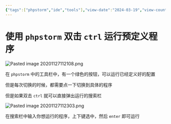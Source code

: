 ```yaml
---
{"tags":["phpstorm","ide","tools"],"view-date":"2024-03-19","view-count":2,"date created":"2020-11-26T20:08:03+08:00","date modified":"2024-03-19T11:19:05+08:00","dg-publish":true,"aliases":[],"permalink":"/101 Tools/phpstorm 两下 ctrl 可以快速运行程序/","dgPassFrontmatter":true,"noteIcon":"2","created":"2020-11-26T20:08:03+08:00","updated":"2024-03-19T11:19:05+08:00"}
---
```



# 使用 `phpstorm` 双击 `ctrl` 运行预定义程序

![Pasted image 20201127112108.png](/img/user/attachs/Pasted%20image%2020201127112108.png)

在 `phpstorm` 中的工具栏中，有一个绿色的按钮，可以运行已经定义好的配置

但是每次切换的时候，都需要点一下切换到具体的程序

但是如果双击 `ctrl` 就可以直接弹出运行的搜索栏

![Pasted image 20201127112303.png](/img/user/attachs/Pasted%20image%2020201127112303.png)

在搜索栏中输入你想运行的程序，上下键选中，然后 `enter` 即可运行
